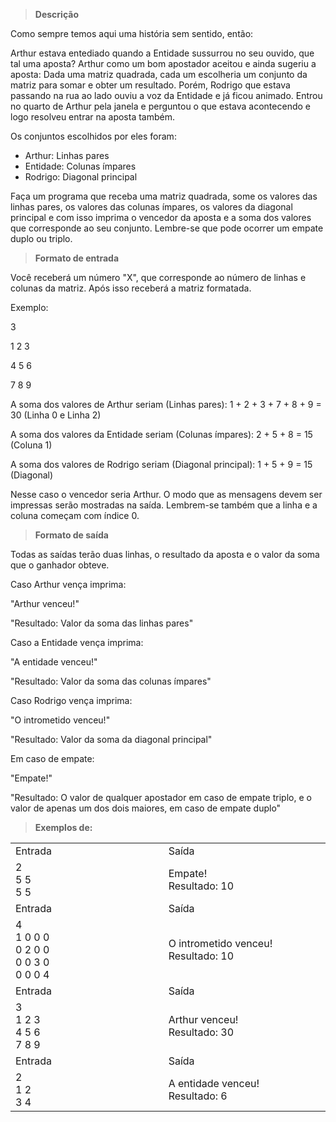 > **Descrição**

Como sempre temos aqui uma história sem sentido, então:

Arthur estava entediado quando a Entidade sussurrou no seu ouvido, que tal uma aposta? Arthur como um bom apostador aceitou e ainda sugeriu a aposta: Dada uma matriz quadrada, cada um escolheria um conjunto da matriz para somar e obter um resultado. Porém, Rodrigo que estava passando na rua ao lado ouviu a voz da Entidade e já ficou animado. Entrou no quarto de Arthur pela janela e perguntou o que estava acontecendo e logo resolveu entrar na aposta também.
  
Os conjuntos escolhidos por eles foram:
* Arthur: Linhas pares
* Entidade: Colunas ímpares
* Rodrigo: Diagonal principal

Faça um programa que receba uma matriz quadrada, some os valores das linhas pares, os valores das colunas ímpares, os valores da diagonal principal e com isso imprima o vencedor da aposta e a soma dos valores que corresponde ao seu conjunto. Lembre-se que pode ocorrer um empate duplo ou triplo.

> **Formato de entrada**

Você receberá um número "X", que corresponde ao número de linhas e colunas da matriz. Após isso receberá a matriz formatada.

Exemplo:

3

1 2 3

4 5 6

7 8 9



A soma dos valores de Arthur seriam (Linhas pares): 1 + 2 + 3 + 7 + 8 + 9 = 30 (Linha 0 e Linha 2)

A soma dos valores da Entidade seriam (Colunas ímpares): 2 + 5 + 8 = 15 (Coluna 1)

A soma dos valores de Rodrigo seriam (Diagonal principal): 1 + 5 + 9 = 15 (Diagonal)

Nesse caso o vencedor seria Arthur. O modo que as mensagens devem ser impressas serão mostradas na saída. Lembrem-se também que a linha e a coluna começam com índice 0.

> **Formato de saída**

Todas as saídas terão duas linhas, o resultado da aposta e o valor da soma que o ganhador obteve.

Caso Arthur vença imprima:

"Arthur venceu!"

"Resultado: Valor da soma das linhas pares"



Caso a Entidade vença imprima:

"A entidade venceu!"

"Resultado: Valor da soma das colunas ímpares"



Caso Rodrigo vença imprima:

"O intrometido venceu!"

"Resultado: Valor da soma da diagonal principal"



Em caso de empate:

"Empate!"

"Resultado: O valor de qualquer apostador em caso de empate triplo, e o valor de apenas um dos dois maiores, em caso de empate duplo"

> **Exemplos de:**
<table>
  <tr>
    <td width="420">
      Entrada
    </td>
    <td width="420">
      Saída
    </td>
  </tr>
  <tr>
    <td>
      <div>
        2<br>
        5 5<br>
        5 5<br>
      </div>
    </td>
    <td>
      <div>
        Empate!<br>
        Resultado: 10 <br>
      </div>
    </td>
  </tr>
  <tr>
    <td width="420">
      Entrada
    </td>
    <td width="420">
      Saída
    </td>
  </tr>
  <tr>
    <td>
      <div>
        4<br>
        1 0 0 0<br>
        0 2 0 0<br>
        0 0 3 0<br>
        0 0 0 4<br>
      </div>
    </td>
    <td>
      <div>
        O intrometido venceu!<br>
        Resultado: 10<br>
      </div>
    </td>
  </tr>
  <tr>
    <td width="420">
      Entrada
    </td>
    <td width="420">
      Saída
    </td>
  </tr>
  <tr>
    <td>
      <div>
        3<br>
        1 2 3<br>
        4 5 6<br>
        7 8 9<br>
      </div>
    </td>
    <td>
      <div>
        Arthur venceu!<br>
        Resultado: 30<br>
      </div>
    </td>
  </tr>
  <tr>
    <td width="420">
      Entrada
    </td>
    <td width="420">
      Saída
    </td>
  </tr>
  <tr>
    <td>
      <div>
        2<br>
        1 2<br>
        3 4<br>
      </div>
    </td>
    <td>
      <div>
        A entidade venceu!<br>
        Resultado: 6<br>
      </div>
    </td>
  </tr>
</table>
